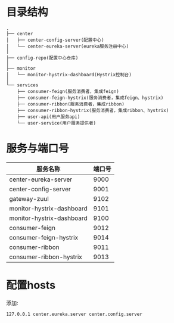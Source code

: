 # 目录结构
```
.
├── center
│   ├── center-config-server(配置中心)
│   └── center-eureka-server(eureka服务注册中心)
│
├── config-repo(配置中心仓库)
│       
├── monitor
│   └── monitor-hystrix-dashboard(Hystrix控制台)
│       
└── services
    ├── consumer-feign(服务消费者，集成feign)
    ├── consumer-feign-hystrix(服务消费者，集成feign、hystrix)
    ├── consumer-ribbon(服务消费者，集成ribbon)
    ├── consumer-ribbon-hystrix(服务消费者，集成ribbon、hystrix)
    ├── user-api(用户服务api)
    └── user-service(用户服务提供者)

```
	
# 服务与端口号
 服务名称 | 端口号
 --- | ---
 center-eureka-server | 9000
 center-config-server | 9001
 gateway-zuul | 9102
 monitor-hystrix-dashboard | 9101
 monitor-hystrix-dashboard | 9100
 consumer-feign | 9012
 consumer-feign-hystrix | 9014
 consumer-ribbon | 9011
 consumer-ribbon-hystrix | 9013

# 配置hosts
添加:
```
127.0.0.1 center.eureka.server center.config.server
```
